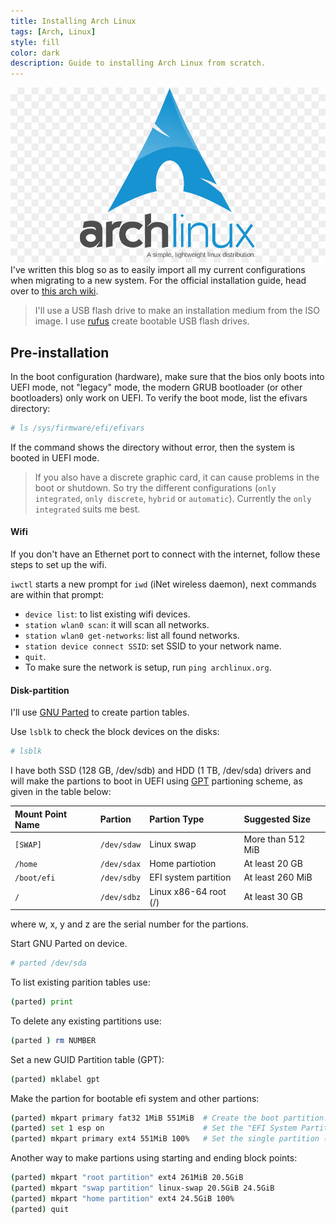 ```yaml
---
title: Installing Arch Linux
tags: [Arch, Linux]
style: fill
color: dark
description: Guide to installing Arch Linux from scratch.
---
```


![Arch Linux](../assets/arch.jpg "Arch Linux")
I've written this blog so as to easily import all my current configurations when migrating to a new system.
For the official installation guide, head over to [this arch wiki](https://wiki.archlinux.org/index.php/installation_guide).

> I'll use a USB flash drive to make an installation medium from the ISO image. I use [rufus](https://rufus.ie/) create bootable USB flash drives.

## Pre-installation
In the boot configuration (hardware), make sure that the bios only boots into UEFI mode, not "legacy" mode, the modern GRUB bootloader (or other bootloaders) only work on UEFI. To verify the boot mode, list the efivars directory:
```zsh
# ls /sys/firmware/efi/efivars
```
If the command shows the directory without error, then the system is booted in UEFI mode.

> If you also have a discrete graphic card, it can cause problems in the boot or shutdown. So try the different configurations    (`only integrated`, `only discrete`, `hybrid` or `automatic`). Currently the `only integrated` suits me best.

#### Wifi
If you don't have an Ethernet port to connect with the internet, follow these steps to set up the wifi.

`iwctl` starts a new prompt for `iwd` (iNet wireless daemon), next commands are within that prompt:
- `device list`: to list existing wifi devices.
- `station wlan0 scan`: it will scan all networks.
- `station wlan0 get-networks`: list all found networks.
- `station device connect SSID`: set SSID to your network name.
- `quit`.                 
- To make sure the network is setup, run `ping archlinux.org`.

#### Disk-partition
I'll use [GNU Parted](https://wiki.archlinux.org/index.php/Parted) to create partion tables.

Use `lsblk` to check the block devices on the disks:
```zsh
# lsblk
```

I have both SSD (128 GB, /dev/sdb) and HDD (1 TB, /dev/sda) drivers and will make the partions to boot in UEFI using [GPT](https://wiki.archlinux.org/index.php/Partitioning#GUID_Partition_Table) partioning scheme, as given in the table below:

| Mount Point Name      | Partion               | Partion Type          | Suggested Size        |
|:----------------------|:----------------------|:----------------------|:----------------------|
| `[SWAP]`              | `/dev/sdaw`           | Linux swap            | More than 512 MiB     |
| `/home`               | `/dev/sdax`           | Home partiotion       | At least 20 GB        |
| `/boot/efi`           | `/dev/sdby`           | EFI system partition  | At least 260 MiB      |
| `/`                   | `/dev/sdbz`           | Linux x86-64 root (/) | At least 30 GB        |

where w, x, y and z are the serial number for the partions.


Start GNU Parted on device. 
```zsh
# parted /dev/sda 
```
To list existing parition tables use:
```zsh
(parted) print 
```
To delete any existing partitions use:
```zsh
(parted ) rm NUMBER
```
Set a new GUID Partition table (GPT):
```zsh
(parted) mklabel gpt
```
Make the partion for bootable efi system and other partions:
```zsh
(parted) mkpart primary fat32 1MiB 551MiB  # Create the boot partition.    
(parted) set 1 esp on                      # Set the "EFI System Partition" (esp) flag.    
(parted) mkpart primary ext4 551MiB 100%   # Set the single partition (all the remaining size)
```
Another way to make partions using starting and ending block points:
```zsh
(parted) mkpart "root partition" ext4 261MiB 20.5GiB    
(parted) mkpart "swap partition" linux-swap 20.5GiB 24.5GiB
(parted) mkpart "home partition" ext4 24.5GiB 100%    
(parted) quit
```
